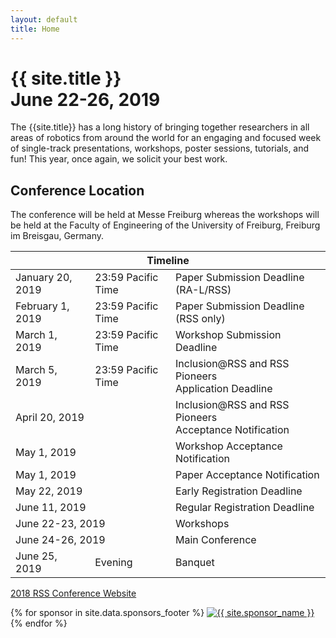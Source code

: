 ```yaml
---
layout: default
title: Home
---
```


<h1 class="page-title">{{ site.title }}<br>
June 22-26, 2019</h1>

The {{site.title}} has a long history of bringing together researchers in all
areas of robotics from around the world for an engaging and focused week of
single-track presentations, workshops, poster sessions, tutorials, and fun!
This year, once again, we solicit your best work.

<!--
Archival videos of the RSS spotlight sessions and keynote and early career talks
are available on the [Program]({{ site.baseurl }}/program/detailed) page.
-->

## Conference Location
The conference will be held at Messe Freiburg whereas the workshops
will be held at the Faculty of Engineering of the University of
Freiburg, Freiburg im Breisgau, Germany.

<table class="table">
    <thead>
      <tr>
        <th colspan="3">Timeline</th>
      </tr>
    </thead>
    <tbody>
      <tr class="grayout">
        <td>January 20, 2019</td>
	<td>23:59 Pacific Time</td>
        <td>Paper Submission Deadline (RA-L/RSS)</td>
      </tr>
      <tr class="grayout">
        <td>February 1, 2019</td>
	<td>23:59 Pacific Time</td>
        <td>Paper Submission Deadline (RSS only)</td>
      </tr>
      <tr class="grayout">
        <td>March 1, 2019</td>
	<td>23:59 Pacific Time</td>
        <td>Workshop Submission Deadline</td>
      </tr>
      <tr class="grayout">
        <td>March 5, 2019</td>
	<td>23:59 Pacific Time</td>
        <td>Inclusion@RSS and RSS Pioneers<br>Application Deadline</td>
      </tr>
      <tr class="grayout">
      <td colspan="2">April 20, 2019</td>
        <td>Inclusion@RSS and RSS Pioneers<br>Acceptance Notification</td>
      </tr>
      <tr class="grayout">
      <td colspan="2">May 1, 2019</td>
        <td>Workshop Acceptance Notification</td>
      </tr>
      <tr class="grayout">
        <td colspan="2">May 1, 2019</td>
        <td>Paper Acceptance Notification</td>
      </tr>
      <tr class="grayout">
        <td colspan="2">May 22, 2019</td>
        <!--<td>23:59 Pacific Time</td>-->
        <td>Early Registration Deadline</td>
      </tr>
      <tr>
        <td colspan="2">June 11, 2019</td>
	<!--        <td>23:59 EDT</td> -->
        <td>Regular Registration Deadline</td>
      </tr>
      <tr>
        <td colspan="2">June 22-23, 2019</td>
        <td>Workshops</td>
      </tr>
      <tr>
        <td colspan="2">June 24-26, 2019</td>
        <td>Main Conference</td>
      </tr>
      <tr>
        <td>June 25, 2019</td>
        <td>Evening</td>
        <td>Banquet</td>
      </tr>
    </tbody>
  </table>

  [2018 RSS Conference Website](https://rislab.github.io/rss2018website/)

<div id="ss-square" class="text-center">
{% for sponsor in site.data.sponsors_footer %}
    <a href="{{ sponsor.url }}">
      <img src="{{ site.baseurl }}/images/sponsors/{{ sponsor.image }}" 
      alt="{{ site.sponsor_name }}"/>
    </a>
  {% endfor %}
</div>

<br/><br/>
<br/><br/>
